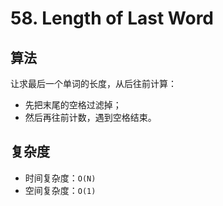 # 58. Length of Last Word
## 算法
让求最后一个单词的长度，从后往前计算：
- 先把末尾的空格过滤掉；
- 然后再往前计数，遇到空格结束。

## 复杂度
- 时间复杂度：`O(N)`
- 空间复杂度：`O(1)`

